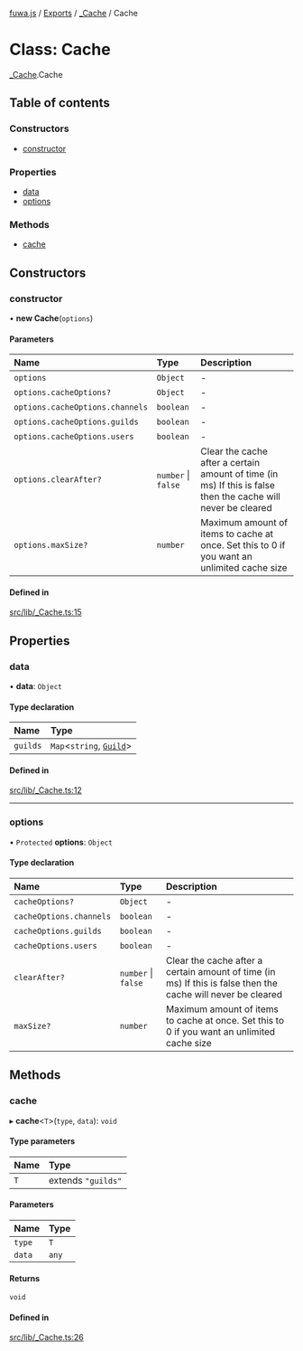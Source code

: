 [fuwa.js](../README.md) / [Exports](../modules.md) / [_Cache](../modules/_Cache.md) / Cache

# Class: Cache

[_Cache](../modules/_Cache.md).Cache

## Table of contents

### Constructors

- [constructor](_Cache.Cache.md#constructor)

### Properties

- [data](_Cache.Cache.md#data)
- [options](_Cache.Cache.md#options)

### Methods

- [cache](_Cache.Cache.md#cache)

## Constructors

### constructor

• **new Cache**(`options`)

#### Parameters

| Name | Type | Description |
| :------ | :------ | :------ |
| `options` | `Object` | - |
| `options.cacheOptions?` | `Object` | - |
| `options.cacheOptions.channels` | `boolean` | - |
| `options.cacheOptions.guilds` | `boolean` | - |
| `options.cacheOptions.users` | `boolean` | - |
| `options.clearAfter?` | `number` \| ``false`` | Clear the cache after a certain amount of time (in ms) If this is false then the cache will never be cleared |
| `options.maxSize?` | `number` | Maximum amount of items to cache at once. Set this to 0 if you want an unlimited cache size |

#### Defined in

[src/lib/_Cache.ts:15](https://github.com/Fuwajs/Fuwa.js/blob/5bd8aa0/src/lib/_Cache.ts#L15)

## Properties

### data

• **data**: `Object`

#### Type declaration

| Name | Type |
| :------ | :------ |
| `guilds` | `Map`<`string`, [`Guild`](../interfaces/_DiscordAPI.Guild.md)\> |

#### Defined in

[src/lib/_Cache.ts:12](https://github.com/Fuwajs/Fuwa.js/blob/5bd8aa0/src/lib/_Cache.ts#L12)

___

### options

• `Protected` **options**: `Object`

#### Type declaration

| Name | Type | Description |
| :------ | :------ | :------ |
| `cacheOptions?` | `Object` | - |
| `cacheOptions.channels` | `boolean` | - |
| `cacheOptions.guilds` | `boolean` | - |
| `cacheOptions.users` | `boolean` | - |
| `clearAfter?` | `number` \| ``false`` | Clear the cache after a certain amount of time (in ms) If this is false then the cache will never be cleared |
| `maxSize?` | `number` | Maximum amount of items to cache at once. Set this to 0 if you want an unlimited cache size |

## Methods

### cache

▸ **cache**<`T`\>(`type`, `data`): `void`

#### Type parameters

| Name | Type |
| :------ | :------ |
| `T` | extends ``"guilds"`` |

#### Parameters

| Name | Type |
| :------ | :------ |
| `type` | `T` |
| `data` | `any` |

#### Returns

`void`

#### Defined in

[src/lib/_Cache.ts:26](https://github.com/Fuwajs/Fuwa.js/blob/5bd8aa0/src/lib/_Cache.ts#L26)

